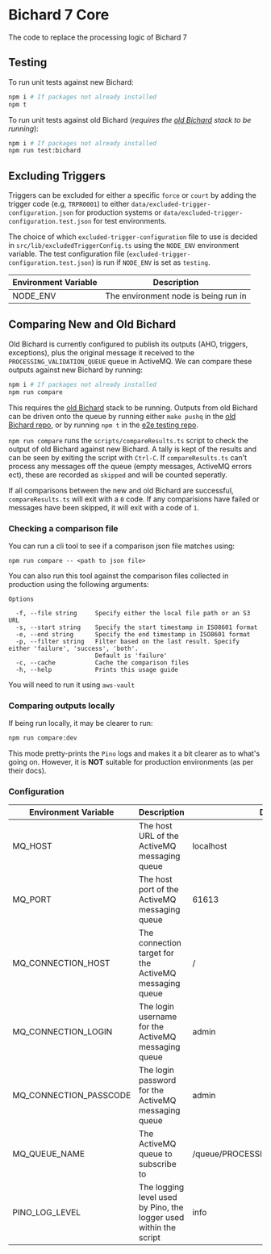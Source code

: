 # Bichard 7 Core

The code to replace the processing logic of Bichard 7

## Testing

To run unit tests against new Bichard:

```bash
npm i # If packages not already installed
npm t
```

To run unit tests against old Bichard (_requires the [old Bichard](https://github.com/ministryofjustice/bichard7-next) stack to be running_):

```bash
npm i # If packages not already installed
npm run test:bichard
```

## Excluding Triggers

Triggers can be excluded for either a specific `force` or `court` by adding the trigger code (e.g, `TRPR0001`) to either `data/excluded-trigger-configuration.json` for production systems or `data/excluded-trigger-configuration.test.json` for test environments.

The choice of which `excluded-trigger-configuration` file to use is decided in `src/lib/excludedTriggerConfig.ts` using the `NODE_ENV` environment variable. The test configuration file (`excluded-trigger-configuration.test.json`) is run if `NODE_ENV` is set as `testing`.

| Environment Variable | Description                          |
| -------------------- | ------------------------------------ |
| NODE_ENV             | The environment node is being run in |

## Comparing New and Old Bichard

Old Bichard is currently configured to publish its outputs (AHO, triggers, exceptions), plus the original message it received to the `PROCESSING_VALIDATION_QUEUE` queue in ActiveMQ. We can compare these outputs against new Bichard by running:

```bash
npm i # If packages not already installed
npm run compare
```

This requires the [old Bichard](https://github.com/ministryofjustice/bichard7-next) stack to be running. Outputs from old Bichard can be driven onto the queue by running either `make pushq` in the [old Bichard repo](https://github.com/ministryofjustice/bichard7-next), or by running `npm t` in the [e2e testing repo](https://github.com/ministryofjustice/bichard7-next-tests).

`npm run compare` runs the `scripts/compareResults.ts` script to check the output of old Bichard against new Bichard. A tally is kept of the results and can be seen by exiting the script with `Ctrl-C`. If `compareResults.ts` can't process any messages off the queue (empty messages, ActiveMQ errors ect), these are recorded as `skipped` and will be counted seperatly.

If all comparisons between the new and old Bichard are successful, `compareResults.ts` will exit with a `0` code. If any comparisions have failed or messages have been skipped, it will exit with a code of `1`.

### Checking a comparison file

You can run a cli tool to see if a comparison json file matches using:

```
npm run compare -- <path to json file>
```

You can also run this tool against the comparison files collected in production using the following arguments:

```
Options

  -f, --file string     Specify either the local file path or an S3 URL
  -s, --start string    Specify the start timestamp in ISO8601 format
  -e, --end string      Specify the end timestamp in ISO8601 format
  -p, --filter string   Filter based on the last result. Specify either 'failure', 'success', 'both'.
                        Default is 'failure'
  -c, --cache           Cache the comparison files
  -h, --help            Prints this usage guide
```

You will need to run it using `aws-vault`

### Comparing outputs locally

If being run locally, it may be clearer to run:

```bash
npm run compare:dev
```

This mode pretty-prints the `Pino` logs and makes it a bit clearer as to what's going on. However, it is **NOT** suitable for production environments (as per their docs).

### Configuration

| Environment Variable   | Description                                                       | Default                            |
| ---------------------- | ----------------------------------------------------------------- | ---------------------------------- |
| MQ_HOST                | The host URL of the ActiveMQ messaging queue                      | localhost                          |
| MQ_PORT                | The host port of the ActiveMQ messaging queue                     | 61613                              |
| MQ_CONNECTION_HOST     | The connection target for the ActiveMQ messaging queue            | /                                  |
| MQ_CONNECTION_LOGIN    | The login username for the ActiveMQ messaging queue               | admin                              |
| MQ_CONNECTION_PASSCODE | The login password for the ActiveMQ messaging queue               | admin                              |
| MQ_QUEUE_NAME          | The ActiveMQ queue to subscribe to                                | /queue/PROCESSING_VALIDATION_QUEUE |
| PINO_LOG_LEVEL         | The logging level used by Pino, the logger used within the script | info                               |
